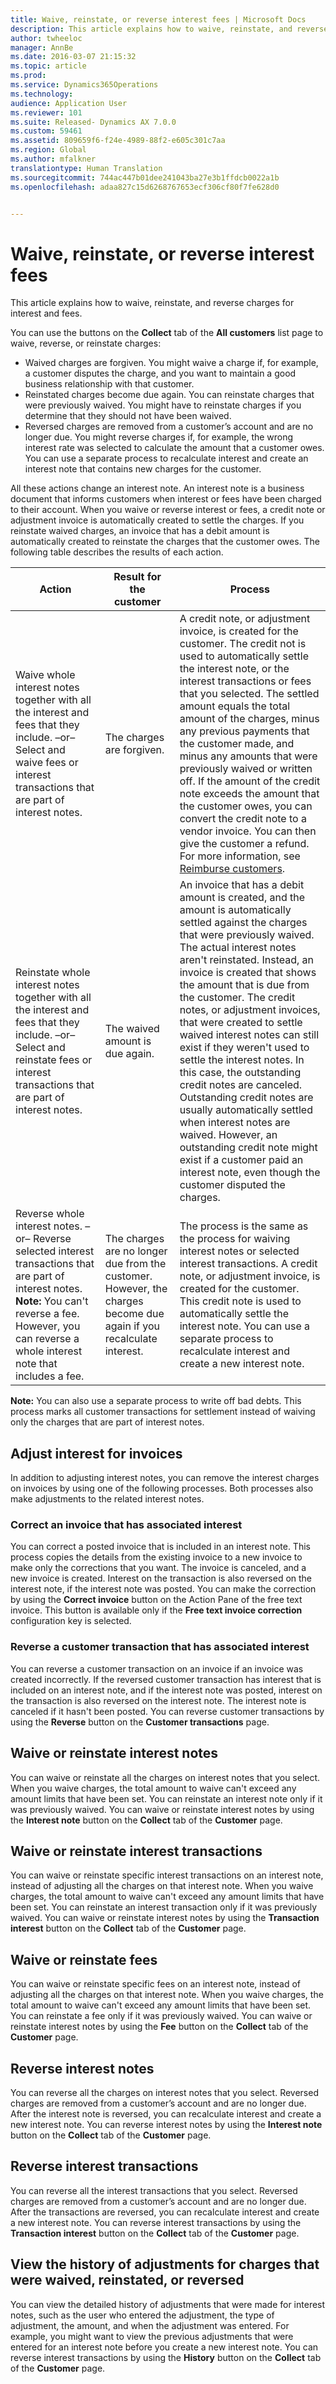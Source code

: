 ```yaml
---
title: Waive, reinstate, or reverse interest fees | Microsoft Docs
description: This article explains how to waive, reinstate, and reverse charges for interest and fees.
author: twheeloc
manager: AnnBe
ms.date: 2016-03-07 21:15:32
ms.topic: article
ms.prod: 
ms.service: Dynamics365Operations
ms.technology: 
audience: Application User
ms.reviewer: 101
ms.suite: Released- Dynamics AX 7.0.0
ms.custom: 59461
ms.assetid: 809659f6-f24e-4989-88f2-e605c301c7aa
ms.region: Global
ms.author: mfalkner
translationtype: Human Translation
ms.sourcegitcommit: 744ac447b01dee241043ba27e3b1ffdcb0022a1b
ms.openlocfilehash: adaa827c15d6268767653ecf306cf80f7fe628d0


---
```


# <a name="waive-reinstate-or-reverse-interest-fees"></a>Waive, reinstate, or reverse interest fees

This article explains how to waive, reinstate, and reverse charges for interest and fees.

You can use the buttons on the **Collect** tab of the **All customers** list page to waive, reverse, or reinstate charges:

-   Waived charges are forgiven. You might waive a charge if, for example, a customer disputes the charge, and you want to maintain a good business relationship with that customer.
-   Reinstated charges become due again. You can reinstate charges that were previously waived. You might have to reinstate charges if you determine that they should not have been waived.
-   Reversed charges are removed from a customer’s account and are no longer due. You might reverse charges if, for example, the wrong interest rate was selected to calculate the amount that a customer owes. You can use a separate process to recalculate interest and create an interest note that contains new charges for the customer.

All these actions change an interest note. An interest note is a business document that informs customers when interest or fees have been charged to their account. When you waive or reverse interest or fees, a credit note or adjustment invoice is automatically created to settle the charges. If you reinstate waived charges, an invoice that has a debit amount is automatically created to reinstate the charges that the customer owes. The following table describes the results of each action.

| Action                                                                                                                                                                                                            | Result for the customer                                                                                             | Process                                                                                                                                                                                                                                                                                                                                                                                                                                                                                                                                                                                                                                                                                                                         |
|-------------------------------------------------------------------------------------------------------------------------------------------------------------------------------------------------------------------|---------------------------------------------------------------------------------------------------------------------|---------------------------------------------------------------------------------------------------------------------------------------------------------------------------------------------------------------------------------------------------------------------------------------------------------------------------------------------------------------------------------------------------------------------------------------------------------------------------------------------------------------------------------------------------------------------------------------------------------------------------------------------------------------------------------------------------------------------------------|
| Waive whole interest notes together with all the interest and fees that they include. –or– Select and waive fees or interest transactions that are part of interest notes.                                        | The charges are forgiven.                                                                                           | A credit note, or adjustment invoice, is created for the customer. The credit not is used to automatically settle the interest note, or the interest transactions or fees that you selected. The settled amount equals the total amount of the charges, minus any previous payments that the customer made, and minus any amounts that were previously waived or written off. If the amount of the credit note exceeds the amount that the customer owes, you can convert the credit note to a vendor invoice. You can then give the customer a refund. For more information, see [Reimburse customers](https://technet.microsoft.com/en-us/library/aa498997.aspx).                                                             |
| Reinstate whole interest notes together with all the interest and fees that they include. –or– Select and reinstate fees or interest transactions that are part of interest notes.                                | The waived amount is due again.                                                                                     | An invoice that has a debit amount is created, and the amount is automatically settled against the charges that were previously waived. The actual interest notes aren't reinstated. Instead, an invoice is created that shows the amount that is due from the customer. The credit notes, or adjustment invoices, that were created to settle waived interest notes can still exist if they weren't used to settle the interest notes. In this case, the outstanding credit notes are canceled. Outstanding credit notes are usually automatically settled when interest notes are waived. However, an outstanding credit note might exist if a customer paid an interest note, even though the customer disputed the charges. |
| Reverse whole interest notes. –or– Reverse selected interest transactions that are part of interest notes. **Note:** You can't reverse a fee. However, you can reverse a whole interest note that includes a fee. | The charges are no longer due from the customer. However, the charges become due again if you recalculate interest. | The process is the same as the process for waiving interest notes or selected interest transactions. A credit note, or adjustment invoice, is created for the customer. This credit note is used to automatically settle the interest note. You can use a separate process to recalculate interest and create a new interest note.                                                                                                                                                                                                                                                                                                                                                                                              |

**Note:** You can also use a separate process to write off bad debts. This process marks all customer transactions for settlement instead of waiving only the charges that are part of interest notes.

## <a name="adjust-interest-for-invoices"></a>Adjust interest for invoices
In addition to adjusting interest notes, you can remove the interest charges on invoices by using one of the following processes. Both processes also make adjustments to the related interest notes.

### <a name="correct-an-invoice-that-has-associated-interest"></a>Correct an invoice that has associated interest

You can correct a posted invoice that is included in an interest note. This process copies the details from the existing invoice to a new invoice to make only the corrections that you want. The invoice is canceled, and a new invoice is created. Interest on the transaction is also reversed on the interest note, if the interest note was posted. You can make the correction by using the **Correct invoice** button on the Action Pane of the free text invoice. This button is available only if the **Free text invoice correction** configuration key is selected.

### <a name="reverse-a-customer-transaction-that-has-associated-interest"></a>Reverse a customer transaction that has associated interest

You can reverse a customer transaction on an invoice if an invoice was created incorrectly. If the reversed customer transaction has interest that is included on an interest note, and if the interest note was posted, interest on the transaction is also reversed on the interest note. The interest note is canceled if it hasn't been posted. You can reverse customer transactions by using the **Reverse** button on the **Customer transactions** page.

## <a name="waive-or-reinstate-interest-notes"></a>Waive or reinstate interest notes
You can waive or reinstate all the charges on interest notes that you select. When you waive charges, the total amount to waive can't exceed any amount limits that have been set. You can reinstate an interest note only if it was previously waived. You can waive or reinstate interest notes by using the **Interest note** button on the **Collect** tab of the **Customer** page.

## <a name="waive-or-reinstate-interest-transactions"></a>Waive or reinstate interest transactions
You can waive or reinstate specific interest transactions on an interest note, instead of adjusting all the charges on that interest note. When you waive charges, the total amount to waive can't exceed any amount limits that have been set. You can reinstate an interest transaction only if it was previously waived. You can waive or reinstate interest notes by using the **Transaction interest** button on the **Collect** tab of the **Customer** page.

## <a name="waive-or-reinstate-fees"></a>Waive or reinstate fees
You can waive or reinstate specific fees on an interest note, instead of adjusting all the charges on that interest note. When you waive charges, the total amount to waive can't exceed any amount limits that have been set. You can reinstate a fee only if it was previously waived. You can waive or reinstate interest notes by using the **Fee** button on the **Collect** tab of the **Customer** page.

## <a name="reverse-interest-notes"></a>Reverse interest notes
You can reverse all the charges on interest notes that you select. Reversed charges are removed from a customer’s account and are no longer due. After the interest note is reversed, you can recalculate interest and create a new interest note. You can reverse interest notes by using the **Interest note** button on the **Collect** tab of the **Customer** page.

## <a name="reverse-interest-transactions"></a>Reverse interest transactions
You can reverse all the interest transactions that you select. Reversed charges are removed from a customer’s account and are no longer due. After the transactions are reversed, you can recalculate interest and create a new interest note. You can reverse interest transactions by using the **Transaction interest** button on the **Collect** tab of the **Customer** page.

## <a name="view-the-history-of-adjustments-for-charges-that-were-waived-reinstated-or-reversed"></a>View the history of adjustments for charges that were waived, reinstated, or reversed
You can view the detailed history of adjustments that were made for interest notes, such as the user who entered the adjustment, the type of adjustment, the amount, and when the adjustment was entered. For example, you might want to view the previous adjustments that were entered for an interest note before you create a new interest note. You can reverse interest transactions by using the **History** button on the **Collect** tab of the **Customer** page.




<!--HONumber=Feb17_HO3-->


